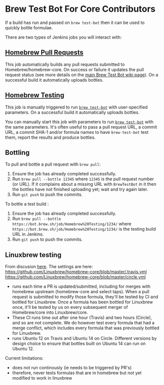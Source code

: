 # Brew Test Bot For Core Contributors
If a build has run and passed on `brew test-bot` then it can be used to quickly bottle formulae.

There are two types of Jenkins jobs you will interact with:

## [Homebrew Pull Requests](https://bot.brew.sh/job/Homebrew%20Core%20Pull%20Requests/)
This job automatically builds any pull requests submitted to Homebrew/homebrew-core. On success or failure it updates the pull request status (see more details on the [main Brew Test Bot wiki page](Brew-Test-Bot.md)). On a successful build it automatically uploads bottles.

## [Homebrew Testing](https://bot.brew.sh/job/Homebrew%20Testing/)
This job is manually triggered to run [`brew test-bot`](https://github.com/Homebrew/brew/blob/master/Library/Homebrew/dev-cmd/test-bot.rb) with user-specified parameters. On a successful build it automatically uploads bottles.

You can manually start this job with parameters to run [`brew test-bot`](https://github.com/Homebrew/brew/blob/master/Library/Homebrew/dev-cmd/test-bot.rb) with the same parameters. It's often useful to pass a pull request URL, a commit URL, a commit SHA-1 and/or formula names to have `brew-test-bot` test them, report the results and produce bottles.

## Bottling
To pull and bottle a pull request with `brew pull`:

1. Ensure the job has already completed successfully.
2. Run `brew pull --bottle 12345` where `12345` is the pull request number (or URL). If it complains about a missing URL with `BrewTestBot` in it then the bottles have not finished uploading yet; wait and try again later.
3. Run `git push` to push the commits.

To bottle a test build :

1. Ensure the job has already completed successfully.
2. Run `brew pull --bottle https://bot.brew.sh/job/Homebrew%20Testing/1234/` where `https://bot.brew.sh/job/Homebrew%20Testing/1234/` is the testing build URL in Jenkins.
3. Run `git push` to push the commits.

## Linuxbrew testing
From discusion [here](https://github.com/Linuxbrew/homebrew-core/issues/1568).
The settings are here:
https://github.com/Linuxbrew/homebrew-core/blob/master/.travis.yml
https://github.com/Linuxbrew/homebrew-core/blob/master/circle.yml
* runs each time a PR is updated/submitted, including for merges with homebrew upstream (homebrew-core and select taps). When a pull request is submitted to modify those formula, they'll be tested by CI and bottled for Linuxbrew. Once a formula has been bottled for Linuxbrew once, it'll be tested by us on every subsequent merger of Homebrew/core into Linuxbrew/core.
* These CI runs time out after one hour (Travis) and two hours (Circle), and so are not complete. We do however test every formula that had a merge conflict, which includes every formula that was previously bottled for Linuxbrew.
* runs Ubuntu 12 on Travis and Ubuntu 14 on Circle. Different versions by design choice to ensure that bottles built on Ubuntu 14 can run on Ubuntu 12.

Current limitations:
* does not run continously (ie needs to be triggered by PR's)
* therefore, never tests formulas that are in homebrew but not yet modified to work in linuxbrew



